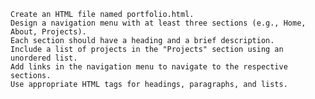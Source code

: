     Create an HTML file named portfolio.html.
    Design a navigation menu with at least three sections (e.g., Home, About, Projects).
    Each section should have a heading and a brief description.
    Include a list of projects in the "Projects" section using an unordered list.
    Add links in the navigation menu to navigate to the respective sections.
    Use appropriate HTML tags for headings, paragraphs, and lists.
